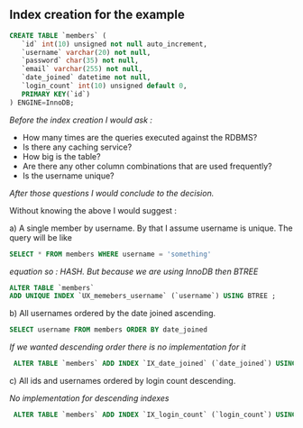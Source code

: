 ## Index creation for the example 
```sql
CREATE TABLE `members` (
   `id` int(10) unsigned not null auto_increment,
   `username` varchar(20) not null,
   `password` char(35) not null,
   `email` varchar(255) not null,
   `date_joined` datetime not null,
   `login_count` int(10) unsigned default 0,
   PRIMARY KEY(`id`)
) ENGINE=InnoDB;
```

*Before the index creation I would ask :*
- How many times are the queries executed against the RDBMS?
- Is there any caching service?
- How big is the table?
- Are there any other column combinations that are used frequently?
- Is the username unique? 

*After those questions I would conclude to the decision.*

Without knowing the above I would suggest : 

a) A single member by username.
By that I assume username is unique. The query will be like 
```sql
SELECT * FROM members WHERE username = 'something'
```
*equation so : HASH. But because we are using InnoDB then BTREE*
```sql
ALTER TABLE `members`
ADD UNIQUE INDEX `UX_memebers_username` (`username`) USING BTREE ;
```

b) All usernames ordered by the date joined ascending.

```sql
SELECT username FROM members ORDER BY date_joined
```
*If we wanted descending order there is no implementation for it*
```sql
 ALTER TABLE `members` ADD INDEX `IX_date_joined` (`date_joined`) USING BTREE
```

c) All ids and usernames ordered by login count descending.

*No implementation for descending indexes*
```sql
 ALTER TABLE `members` ADD INDEX `IX_login_count` (`login_count`) USING BTREE DESC
```
  